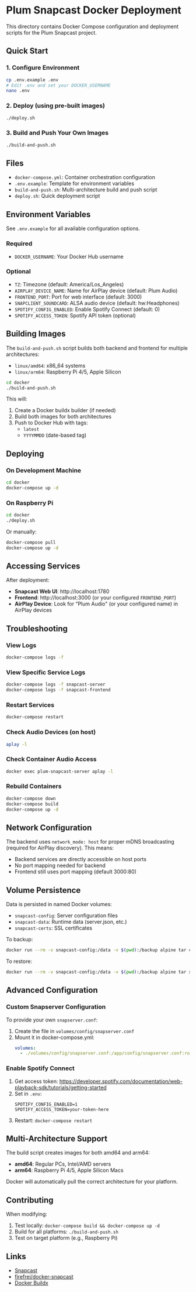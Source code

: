 # Plum Snapcast Docker Deployment

This directory contains Docker Compose configuration and deployment scripts for the Plum Snapcast project.

## Quick Start

### 1. Configure Environment

```bash
cp .env.example .env
# Edit .env and set your DOCKER_USERNAME
nano .env
```

### 2. Deploy (using pre-built images)

```bash
./deploy.sh
```

### 3. Build and Push Your Own Images

```bash
./build-and-push.sh
```

## Files

- `docker-compose.yml`: Container orchestration configuration
- `.env.example`: Template for environment variables
- `build-and-push.sh`: Multi-architecture build and push script
- `deploy.sh`: Quick deployment script

## Environment Variables

See `.env.example` for all available configuration options.

### Required

- `DOCKER_USERNAME`: Your Docker Hub username

### Optional

- `TZ`: Timezone (default: America/Los_Angeles)
- `AIRPLAY_DEVICE_NAME`: Name for AirPlay device (default: Plum Audio)
- `FRONTEND_PORT`: Port for web interface (default: 3000)
- `SNAPCLIENT_SOUNDCARD`: ALSA audio device (default: hw:Headphones)
- `SPOTIFY_CONFIG_ENABLED`: Enable Spotify Connect (default: 0)
- `SPOTIFY_ACCESS_TOKEN`: Spotify API token (optional)

## Building Images

The `build-and-push.sh` script builds both backend and frontend for multiple architectures:

- `linux/amd64`: x86_64 systems
- `linux/arm64`: Raspberry Pi 4/5, Apple Silicon

```bash
cd docker
./build-and-push.sh
```

This will:
1. Create a Docker buildx builder (if needed)
2. Build both images for both architectures
3. Push to Docker Hub with tags:
   - `latest`
   - `YYYYMMDD` (date-based tag)

## Deploying

### On Development Machine

```bash
cd docker
docker-compose up -d
```

### On Raspberry Pi

```bash
cd docker
./deploy.sh
```

Or manually:

```bash
docker-compose pull
docker-compose up -d
```

## Accessing Services

After deployment:

- **Snapcast Web UI**: http://localhost:1780
- **Frontend**: http://localhost:3000 (or your configured `FRONTEND_PORT`)
- **AirPlay Device**: Look for "Plum Audio" (or your configured name) in AirPlay devices

## Troubleshooting

### View Logs

```bash
docker-compose logs -f
```

### View Specific Service Logs

```bash
docker-compose logs -f snapcast-server
docker-compose logs -f snapcast-frontend
```

### Restart Services

```bash
docker-compose restart
```

### Check Audio Devices (on host)

```bash
aplay -l
```

### Check Container Audio Access

```bash
docker exec plum-snapcast-server aplay -l
```

### Rebuild Containers

```bash
docker-compose down
docker-compose build
docker-compose up -d
```

## Network Configuration

The backend uses `network_mode: host` for proper mDNS broadcasting (required for AirPlay discovery). This means:

- Backend services are directly accessible on host ports
- No port mapping needed for backend
- Frontend still uses port mapping (default 3000:80)

## Volume Persistence

Data is persisted in named Docker volumes:

- `snapcast-config`: Server configuration files
- `snapcast-data`: Runtime data (server.json, etc.)
- `snapcast-certs`: SSL certificates

To backup:

```bash
docker run --rm -v snapcast-config:/data -v $(pwd):/backup alpine tar czf /backup/snapcast-backup.tar.gz /data
```

To restore:

```bash
docker run --rm -v snapcast-config:/data -v $(pwd):/backup alpine tar xzf /backup/snapcast-backup.tar.gz -C /
```

## Advanced Configuration

### Custom Snapserver Configuration

To provide your own `snapserver.conf`:

1. Create the file in `volumes/config/snapserver.conf`
2. Mount it in docker-compose.yml:
   ```yaml
   volumes:
     - ./volumes/config/snapserver.conf:/app/config/snapserver.conf:ro
   ```

### Enable Spotify Connect

1. Get access token: https://developer.spotify.com/documentation/web-playback-sdk/tutorials/getting-started
2. Set in `.env`:
   ```
   SPOTIFY_CONFIG_ENABLED=1
   SPOTIFY_ACCESS_TOKEN=your-token-here
   ```
3. Restart: `docker-compose restart`

## Multi-Architecture Support

The build script creates images for both amd64 and arm64:

- **amd64**: Regular PCs, Intel/AMD servers
- **arm64**: Raspberry Pi 4/5, Apple Silicon Macs

Docker will automatically pull the correct architecture for your platform.

## Contributing

When modifying:

1. Test locally: `docker-compose build && docker-compose up -d`
2. Build for all platforms: `./build-and-push.sh`
3. Test on target platform (e.g., Raspberry Pi)

## Links

- [Snapcast](https://github.com/badaix/snapcast)
- [firefrei/docker-snapcast](https://github.com/firefrei/docker-snapcast)
- [Docker Buildx](https://docs.docker.com/buildx/working-with-buildx/)

